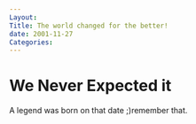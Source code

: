 ```yaml
---
Layout:
Title: The world changed for the better!
date: 2001-11-27
Categories: 
---
```


# We Never Expected it

A legend was born on that date ;)remember that.
